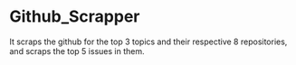 # Github_Scrapper
It scraps the github for the top 3 topics and their respective 8 repositories, and scraps the top 5 issues in them.
